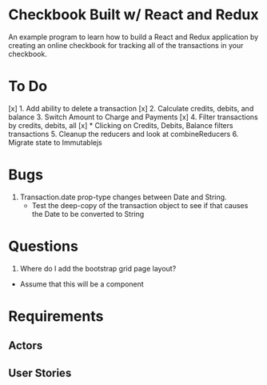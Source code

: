 # Checkbook Built w/ React and Redux
An example program to learn how to build a React and Redux application by
creating an online checkbook for tracking all of the transactions in your 
checkbook.

# To Do
[x] 1. Add ability to delete a transaction
[x] 2. Calculate credits, debits, and balance
3. Switch Amount to Charge and Payments
[x] 4. Filter transactions by credits, debits, all
    [x] * Clicking on Credits, Debits, Balance filters transactions
5. Cleanup the reducers and look at combineReducers
6. Migrate state to Immutablejs

# Bugs
1. Transaction.date prop-type changes between Date and String.
    * Test the deep-copy of the transaction object to see if that
      causes the Date to be converted to String


# Questions
1. Where do I add the bootstrap grid page layout?
  * Assume that this will be a component

# Requirements
## Actors
## User Stories
